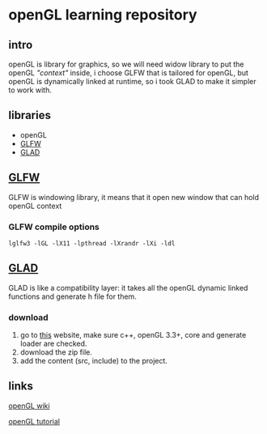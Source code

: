 # openGL learning repository

## intro

openGL is library for graphics, so we will need widow library to put the openGL _"context"_ inside, i choose GLFW that is tailored for openGL, but openGL is dynamically linked at runtime, so i took GLAD to make it simpler to work with.

## libraries

- openGL
- [GLFW](#GLFW)
- [GLAD](#GLAD)

## [GLFW](https://github.com/glfw/glfw)

GLFW is windowing library, it means that it open new window that can hold openGL context

### GLFW compile options

`lglfw3 -lGL -lX11 -lpthread -lXrandr -lXi -ldl`

## [GLAD](https://github.com/Dav1dde/glad)

GLAD is like a compatibility layer: it takes all the openGL dynamic linked functions and generate h file for them.

### download

1. go to [this](https://glad.dav1d.de/#profile=core&language=c&specification=gl&loader=on&api=gl%3D3.3) website, make sure c++, openGL 3.3+, core and generate loader are checked.
1. download the zip file.
1. add the content (src, include) to the project.

## links

[openGL wiki](https://www.khronos.org/opengl/wiki/)

[openGL tutorial](https://learnopengl.com/)

